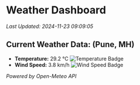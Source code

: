 
# Weather Dashboard

_Last Updated: 2024-11-23 09:09:05_

## Current Weather Data: (Pune, MH)
- **Temperature:** 29.2 °C ![Temperature Badge](https://img.shields.io/badge/Temperature-Medium%20Temp-green)
- **Wind Speed:** 3.8 km/h ![Wind Speed Badge](https://img.shields.io/badge/Wind%20Speed-Low%20Wind-blue)

*Powered by Open-Meteo API*
